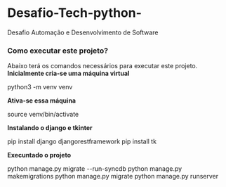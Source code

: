 # Desafio-Tech-python-
Desafio Automação e Desenvolvimento de Software
### Como executar este projeto?

Abaixo terá os comandos necessários para executar este projeto. 
**Inicialmente cria-se uma máquina virtual**

python3 -m venv venv 

**Ativa-se essa máquina**

source venv/bin/activate

**Instalando o django e tkinter**

pip install django djangorestframework 
pip install tk

**Execuntado o projeto**

python manage.py migrate --run-syncdb 
python manage.py makemigrations
python manage.py migrate
python manage.py runserver 

